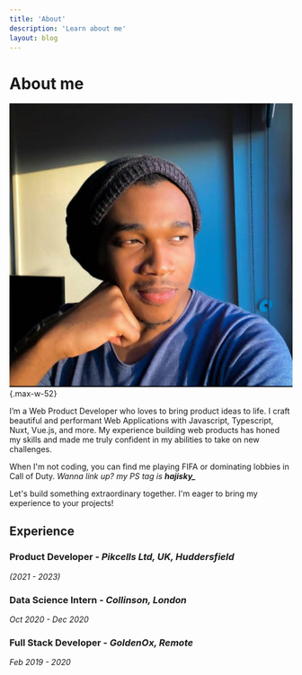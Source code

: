```yaml
---
title: 'About'
description: 'Learn about me'
layout: blog
---
```


# About me

![personal-image](/photo.jpeg){.max-w-52}

I’m a Web Product Developer who loves to bring product ideas to life. I craft beautiful and performant Web Applications with Javascript, Typescript, Nuxt, Vue.js, and more. My experience building web products has honed my skills and made me truly confident in my abilities to take on new challenges.

When I'm not coding, you can find me playing FIFA or dominating lobbies in Call of Duty. _Wanna link up? my PS tag is_ _**hajisky\_**_

Let's build something extraordinary together. I'm eager to bring my experience to your projects!

## Experience

### **Product Developer** _- Pikcells Ltd, UK, Huddersfield_

_(2021 - 2023)_

### **Data Science Intern** _- Collinson, London_

_Oct 2020 - Dec 2020_

### **Full Stack Developer** _- GoldenOx, Remote_

_Feb 2019 - 2020_
